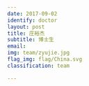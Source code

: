 ```yaml
---
date: 2017-09-02
identify: doctor
layout: post
title: 庄裕杰
subtitle: 博士生
email:
img: team/zyujie.jpg
flag_img: flag/China.svg
classification: team

---
```


